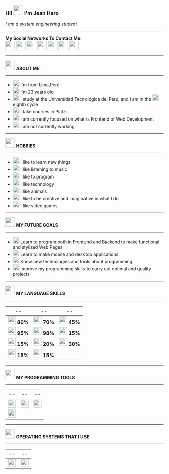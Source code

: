 ### Hi! <img src="https://image.flaticon.com/icons/png/512/2577/2577538.png" width="30"/> I'm Jean Haro
*I am a system engineering student* 

------------

**My Social Networks To Contact Me**: <br>
<a href="https://www.facebook.com/jeanc.haroluyo/"><img src="https://image.flaticon.com/icons/png/512/1384/1384053.png" width="30"></a> 
<a href="https://www.instagram.com/jeaanc98/"><img src="https://image.flaticon.com/icons/png/512/1409/1409946.png" width="30"></a> 
<a href="https://twitter.com/JeanPE98"><img src="https://image.flaticon.com/icons/png/512/1409/1409937.png" width="30"></a> 
<a href="https://www.youtube.com/channel/UCLoRVhzyBxDHS5AU3fr5oMQ"><img src="https://image.flaticon.com/icons/png/512/174/174883.png" width="30"></a> 
<a href="mailto:JeanCHL98@hotmail.com"><img src="https://image.flaticon.com/icons/png/512/732/732223.png" width="30"></a> 
<a href="mailto:jeanch447@gmail.com"><img src="https://image.flaticon.com/icons/png/512/4926/4926637.png" width="30"></a>
<a href="https://join.skype.com/invite/kkrfllf4mX4U"><img src="https://image.flaticon.com/icons/png/512/3128/3128338.png" width="30"></a>

------------

<img src="https://image.flaticon.com/icons/png/512/1338/1338024.png" width="30"> **ABOUT ME**

------------

- <img src="https://image.flaticon.com/icons/png/512/3811/3811818.png" width="20">  I'm from Lima,Perú
- <img src="https://image.flaticon.com/icons/png/512/3787/3787951.png" width="20"> I'm 23  years old
- <img src="https://image.flaticon.com/icons/png/512/1344/1344761.png" width="20"> I study at the Universidad Tecnológica del Perú, and I am in the <img src="https://image.flaticon.com/icons/png/512/3479/3479610.png" width="20"> eighth cycle
- <img src="https://static.platzi.com/media/blog/unnamed-8089fc33-6322-4bd3-85de-1da032257d4b.png" width="20"> I take courses in Platzi 
- <img src="https://image.flaticon.com/icons/png/512/2721/2721304.png" width="20"> I am currently focused on what is Frontend of Web Development
- <img src="https://image.flaticon.com/icons/png/512/1063/1063196.png" width="20">  I am not currently working

------------

<img src="https://image.flaticon.com/icons/png/512/3588/3588723.png" width="30"> **HOBBIES**

------------

- <img src="https://image.flaticon.com/icons/png/512/2490/2490421.png" width="20"> I like to learn new things
- <img src="https://image.flaticon.com/icons/png/512/26/26514.png" width="20"> I like listening to music
- <img src="https://image.flaticon.com/icons/png/512/1995/1995515.png" width="20"> I like to program
- <img src="https://image.flaticon.com/icons/png/512/3715/3715301.png" width="20"> I like technology
- <img src="https://image.flaticon.com/icons/png/512/2977/2977402.png" width="20"> I like animals
- <img src="https://image.flaticon.com/icons/png/512/2857/2857527.png" width="20"> I like to be creative and imaginative in what I do
- <img src="https://image.flaticon.com/icons/png/512/1985/1985867.png" width="20"> I like video games

------------

<img src="https://image.flaticon.com/icons/png/512/3207/3207593.png" width="30"> **MY FUTURE GOALS**

------------

- <img src="https://image.flaticon.com/icons/png/512/3518/3518229.png" width="20"> Learn to program both in Frontend and Backend to make functional and stylized Web Pages
- <img src="https://image.flaticon.com/icons/png/512/1176/1176447.png" width="20"> Learn to make mobile and desktop applications
- <img src="https://image.flaticon.com/icons/png/512/1457/1457549.png" width="20"> Know new technologies and tools about programming
- <img src="https://image.flaticon.com/icons/png/512/3632/3632000.png" width="20"> Improve my programming skills to carry out optimal and quality projects

------------

<img src="https://image.flaticon.com/icons/png/512/748/748527.png" width="30"> **MY LANGUAGE SKILLS**

------------

-- | -- | --
----------- | ----------- | -----------
<img src="https://image.flaticon.com/icons/png/128/226/226269.png" width="25"> **80%** | <img src="https://cdn.iconscout.com/icon/free/png-256/css-131-722685.png" width="25"> **70%** | <img src="https://img2.freepng.es/20181209/yvf/kisspng-javascript-angularjs-node-js-computer-icons-clip-a-clipart-js-5c0d82819a4963.228658921544389249632.jpg" width="25"> **45%** 
<img src="https://image.flaticon.com/icons/png/512/3291/3291667.png" width="25"> **95%** | <img src="https://image.flaticon.com/icons/png/512/4494/4494748.png" width="25"> **98%** | <img src="https://gblobscdn.gitbook.com/spaces%2F-Mazylr9D3SncEFFGVzK%2Favatar-1622472058140.png?alt=media" width="25"> **15%** 
<img src="https://image.flaticon.com/icons/png/512/919/919836.png" width="25"> **15%** | <img src="https://cdn.iconscout.com/icon/free/png-256/vue-282497.png" width="25"> **20%** | <img src="http://ipro.edu.uy/pix/Java-logo.png" width="25"> **30%** 
<img src="https://encrypted-tbn0.gstatic.com/images?q=tbn:ANd9GcRwBERUVTQAEAyDEpUPxl1yPU6tfIWAAPvYhwK4N2sSAAznlSdAW_rhS7pKkeazHsdWgVE&usqp=CAU" width="25"> **15%** | <img src="https://image.flaticon.com/icons/png/512/4669/4669765.png" width="25"> **15%**

------------

<img src="https://image.flaticon.com/icons/png/512/380/380256.png" width="30"> **MY PROGRAMMING TOOLS**

------------

-- | -- | --
----------- | ----------- | -----------
<img src="https://insmac.org/uploads/posts/2019-06/1560502744_code.png" width="25"> | <img src="https://materiageek.com/wp-content/uploads/2021/03/Apache-NetBeans-122-Descargar-gratis.png" width="25"> | <img src="https://iconape.com/wp-content/files/qb/371174/svg/371174.svg" width="25"> 
<img src="https://git-for-windows.github.io/favicon.ico" width="25"> |

------------

<img src="https://image.flaticon.com/icons/png/512/689/689317.png" width="30"> **OPERATING SYSTEMS THAT I USE**

------------

-- | --
----------- | ----------- 
<img src="https://image.flaticon.com/icons/png/512/220/220215.png" width="25"> | <img src="https://image.flaticon.com/icons/png/512/226/226772.png" width="25">
